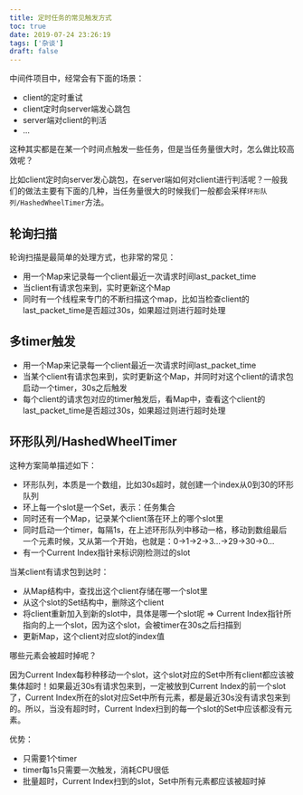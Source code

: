 ```yaml
---
title: 定时任务的常见触发方式
toc: true
date: 2019-07-24 23:26:19
tags: ['杂谈']
draft: false
---
```


中间件项目中，经常会有下面的场景：

- client的定时重试
- client定时向server端发心跳包
- server端对client的判活
- ...

这种其实都是在某一个时间点触发一些任务，但是当任务量很大时，怎么做比较高效呢？
 
比如client定时向server发心跳包，在server端如何对client进行判活呢？一般我们的做法主要有下面的几种，当任务量很大的时候我们一般都会采样`环形队列/HashedWheelTimer`方法。

## 轮询扫描

轮询扫描是最简单的处理方式，也非常的常见：

- 用一个Map来记录每一个client最近一次请求时间last_packet_time
- 当client有请求包来到，实时更新这个Map
- 同时有一个线程来专门的不断扫描这个map，比如当检查client的last_packet_time是否超过30s，如果超过则进行超时处理

## 多timer触发

- 用一个Map来记录每一个client最近一次请求时间last_packet_time
- 当某个client有请求包来到，实时更新这个Map，并同时对这个client的请求包启动一个timer，30s之后触发
- 每个client的请求包对应的timer触发后，看Map中，查看这个client的last_packet_time是否超过30s，如果超过则进行超时处理


## 环形队列/HashedWheelTimer

这种方案简单描述如下：

- 环形队列，本质是一个数组，比如30s超时，就创建一个index从0到30的环形队列
- 环上每一个slot是一个Set，表示：任务集合
- 同时还有一个Map，记录某个client落在环上的哪个slot里
- 同时启动一个timer，每隔1s，在上述环形队列中移动一格，移动到数组最后一个元素时候，又从第一个开始，也就是：0->1->2->3…->29->30->0…
- 有一个Current Index指针来标识刚检测过的slot

当某client有请求包到达时：

- 从Map结构中，查找出这个client存储在哪一个slot里
- 从这个slot的Set结构中，删除这个client
- 将client重新加入到新的slot中，具体是哪一个slot呢 => Current Index指针所指向的上一个slot，因为这个slot，会被timer在30s之后扫描到
- 更新Map，这个client对应slot的index值

哪些元素会被超时掉呢？

因为Current Index每秒种移动一个slot，这个slot对应的Set中所有client都应该被集体超时！如果最近30s有请求包来到，一定被放到Current Index的前一个slot了，Current Index所在的slot对应Set中所有元素，都是最近30s没有请求包来到的。所以，当没有超时时，Current Index扫到的每一个slot的Set中应该都没有元素。

优势：

- 只需要1个timer
- timer每1s只需要一次触发，消耗CPU很低
- 批量超时，Current Index扫到的slot，Set中所有元素都应该被超时掉


 


